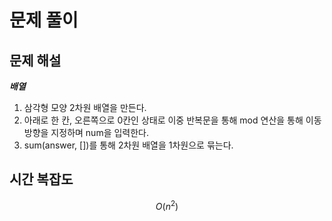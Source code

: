   # 문제 풀이

## 문제 해설


***배열***

1. 삼각형 모양 2차원 배열을 만든다.
2. 아래로 한 칸, 오른쪽으로 0칸인 상태로 이중 반복문을 통해 mod 연산을 통해 이동 방향을 지정하며 num을 입력한다.
3. sum(answer, [])를 통해 2차원 배열을 1차원으로 묶는다. 

## 시간 복잡도
$$O(n^2)$$
